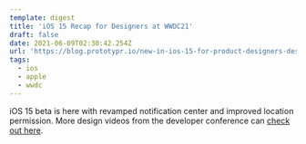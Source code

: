 ```yaml
---
template: digest
title: 'iOS 15 Recap for Designers at WWDC21'
draft: false
date: 2021-06-09T02:30:42.254Z
url: 'https://blog.prototypr.io/new-in-ios-15-for-product-designers-design-engineers-aa504e3374f8'
tags:
  - ios
  - apple
  - wwdc
---
```


iOS 15 beta is here with revamped notification center and improved location permission. More design videos from the developer conference can [check out here](https://developer.apple.com/videos/design/).
